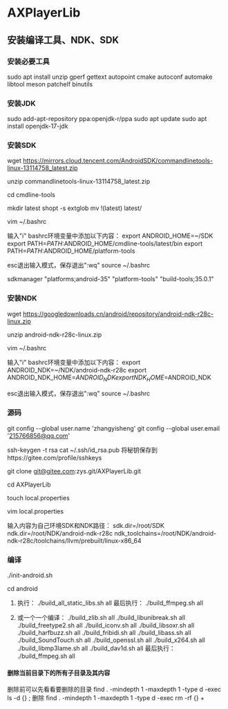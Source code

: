 # AXPlayerLib

## 安装编译工具、NDK、SDK
### 安装必要工具

sudo apt install unzip gperf gettext autopoint cmake autoconf automake libtool meson patchelf binutils

### 安装JDK
sudo add-apt-repository ppa:openjdk-r/ppa
sudo apt update
sudo apt install openjdk-17-jdk

### 安装SDK
wget https://mirrors.cloud.tencent.com/AndroidSDK/commandlinetools-linux-13114758_latest.zip

unzip commandlinetools-linux-13114758_latest.zip

cd cmdline-tools

mkdir latest
shopt -s extglob
mv !(latest) latest/

vim ~/.bashrc

输入"i"
bashrc环境变量中添加以下内容：
export ANDROID_HOME=~/SDK
export PATH=$PATH:$ANDROID_HOME/cmdline-tools/latest/bin
export PATH=$PATH:$ANDROID_HOME/platform-tools

esc退出输入模式，保存退出":wq"
source ~/.bashrc

sdkmanager "platforms;android-35" "platform-tools" "build-tools;35.0.1"


### 安装NDK
wget https://googledownloads.cn/android/repository/android-ndk-r28c-linux.zip

unzip android-ndk-r28c-linux.zip

vim ~/.bashrc

输入"i"
bashrc环境变量中添加以下内容：
export ANDROID_NDK=~/NDK/android-ndk-r28c
export ANDROID_NDK_HOME=$ANDROID_NDK
export NDK_HOME=$ANDROID_NDK

esc退出输入模式，保存退出":wq"
source ~/.bashrc

### 源码

git config --global user.name 'zhangyisheng'
git config --global user.email '215766856@qq.com'

ssh-keygen -t rsa
cat ~/.ssh/id_rsa.pub
将秘钥保存到https://gitee.com/profile/sshkeys

git clone git@gitee.com:zys.git/AXPlayerLib.git

cd AXPlayerLib

touch local.properties

vim local.properties

输入内容为自己环境SDK和NDK路径：
sdk.dir=/root/SDK
ndk.dir=/root/NDK/android-ndk-r28c
ndk_toolchains=/root/NDK/android-ndk-r28c/toolchains/llvm/prebuilt/linux-x86_64


### 编译
./init-android.sh

cd android

1. 执行：
./build_all_static_libs.sh all
最后执行：
./build_ffmpeg.sh all

2. 或一个一个编译：
./build_zlib.sh all
./build_libunibreak.sh all
./build_freetype2.sh all
./build_iconv.sh all
./build_libsoxr.sh all
./build_harfbuzz.sh all
./build_fribidi.sh all
./build_libass.sh all
./build_SoundTouch.sh all
./build_openssl.sh all
./build_x264.sh all
./build_libmp3lame.sh all
./build_dav1d.sh all
最后执行：
./build_ffmpeg.sh all


#### 删除当前目录下的所有子目录及其内容
 
删除前可以先看看要删除的目录
find . -mindepth 1 -maxdepth 1 -type d -exec ls -d {} \;
删除
find . -mindepth 1 -maxdepth 1 -type d -exec rm -rf {} +
 












